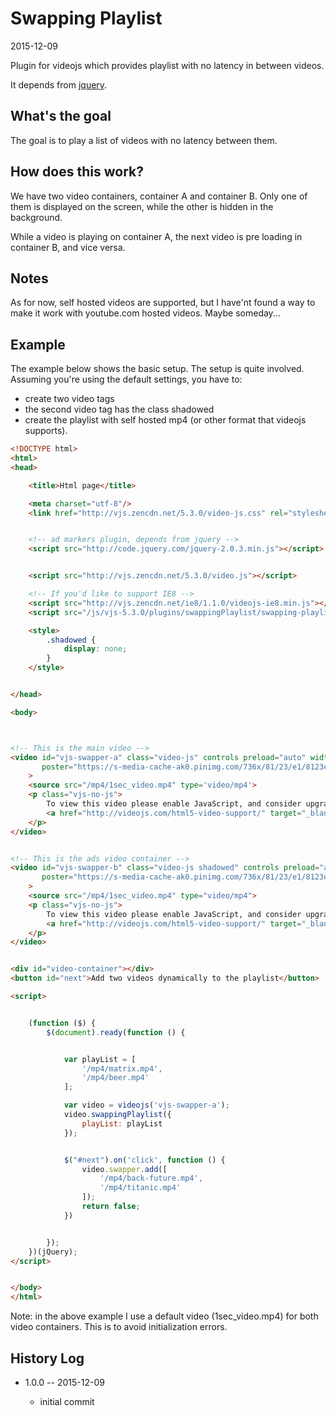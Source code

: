 Swapping Playlist
=======================
2015-12-09


Plugin for videojs which provides playlist with no latency in between videos.

It depends from [jquery](https://jquery.com/).



What's the goal
--------------------

The goal is to play a list of videos with no latency between them.



How does this work?
----------------------

We have two video containers, container A and container B.
Only one of them is displayed on the screen, while the other is hidden in the background.

While a video is playing on container A, the next video is pre loading in container B, and vice versa.


Notes
---------

As for now, self hosted videos are supported, but I have'nt found a way to make it work with youtube.com hosted videos.
Maybe someday...



Example
-----------

The example below shows the basic setup.
The setup is quite involved. Assuming you're using the default settings, you have to:

- create two video tags 
- the second video tag has the class shadowed
- create the playlist with self hosted mp4 (or other format that videojs supports).




```html
<!DOCTYPE html>
<html>
<head>

    <title>Html page</title>

    <meta charset="utf-8"/>
    <link href="http://vjs.zencdn.net/5.3.0/video-js.css" rel="stylesheet">


    <!-- ad markers plugin, depends from jquery -->
    <script src="http://code.jquery.com/jquery-2.0.3.min.js"></script>


    <script src="http://vjs.zencdn.net/5.3.0/video.js"></script>

    <!-- If you'd like to support IE8 -->
    <script src="http://vjs.zencdn.net/ie8/1.1.0/videojs-ie8.min.js"></script>
    <script src="/js/vjs-5.3.0/plugins/swappingPlaylist/swapping-playlist.js"></script>

    <style>
        .shadowed {
            display: none;
        }
    </style>


</head>

<body>



<!-- This is the main video -->
<video id="vjs-swapper-a" class="video-js" controls preload="auto" width="640" height="264"
       poster="https://s-media-cache-ak0.pinimg.com/736x/81/23/e1/8123e1e5525c730644f85df3bb85b9ae.jpg"
    >
    <source src="/mp4/1sec_video.mp4" type='video/mp4'>
    <p class="vjs-no-js">
        To view this video please enable JavaScript, and consider upgrading to a web browser that
        <a href="http://videojs.com/html5-video-support/" target="_blank">supports HTML5 video</a>
    </p>
</video>


<!-- This is the ads video container -->
<video id="vjs-swapper-b" class="video-js shadowed" controls preload="auto" width="640" height="264"
       poster="https://s-media-cache-ak0.pinimg.com/736x/81/23/e1/8123e1e5525c730644f85df3bb85b9ae.jpg"
    >
    <source src="/mp4/1sec_video.mp4" type="video/mp4">
    <p class="vjs-no-js">
        To view this video please enable JavaScript, and consider upgrading to a web browser that
        <a href="http://videojs.com/html5-video-support/" target="_blank">supports HTML5 video</a>
    </p>
</video>


<div id="video-container"></div>
<button id="next">Add two videos dynamically to the playlist</button>

<script>


    (function ($) {
        $(document).ready(function () {


            var playList = [
                '/mp4/matrix.mp4',
                '/mp4/beer.mp4'
            ];

            var video = videojs('vjs-swapper-a');
            video.swappingPlaylist({
                playList: playList
            });


            $("#next").on('click', function () {
                video.swapper.add([
                    '/mp4/back-future.mp4',
                    '/mp4/titanic.mp4'
                ]);
                return false;
            })


        });
    })(jQuery);
</script>


</body>
</html>
```

 
 
Note: in the above example I use a default video (1sec_video.mp4) for both video containers. 
This is to avoid initialization errors.
 
 



History Log
------------------
    
    
- 1.0.0 -- 2015-12-09

    - initial commit
